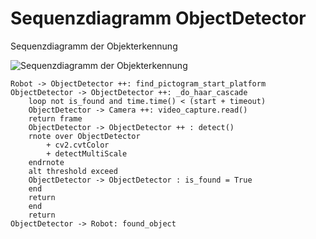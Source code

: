 # Sequenzdiagramm ObjectDetector

Sequenzdiagramm der Objekterkennung

![Sequenzdiagramm der Objekterkennung](seqObjectDetecotor.png)

```plantuml
Robot -> ObjectDetector ++: find_pictogram_start_platform
ObjectDetector -> ObjectDetector ++: _do_haar_cascade
    loop not is_found and time.time() < (start + timeout)
    ObjectDetector -> Camera ++: video_capture.read()
    return frame
    ObjectDetector -> ObjectDetector ++ : detect()
    rnote over ObjectDetector
        + cv2.cvtColor
        + detectMultiScale
    endrnote 
    alt threshold exceed 
    ObjectDetector -> ObjectDetector : is_found = True
    end 
    return
    end
    return
ObjectDetector -> Robot: found_object
```